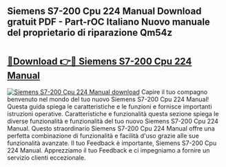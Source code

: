 ## Siemens S7-200 Cpu 224 Manual Download gratuit PDF - Part-rOC Italiano Nuovo manuale del proprietario di riparazione Qm54z

# <h2><a href="http://dfgwpox.blite.top/?on=Siemens+S7-200+Cpu+224+Manual">🔗Download 👉🔴 Siemens S7-200 Cpu 224 Manual</a></h2>

[![Siemens S7-200 Cpu 224 Manual download](https://i.imgur.com/lujVjoI.png)](http://dfgwpox.blite.top/?on=Siemens+S7-200+Cpu+224+Manual)
Capire il tuo compagno benvenuto nel mondo del tuo nuovo Siemens S7-200 Cpu 224 Manual! Questa guida spiega le caratteristiche e le funzioni e fornisce importanti istruzioni operative. Caratteristiche e funzionalità questa sezione spiega le diverse funzionalità e funzionalità del tuo nuovo Siemens S7-200 Cpu 224 Manual. Questo straordinario Siemens S7-200 Cpu 224 Manual offre una perfetta combinazione di funzionalità e facilità d'uso grazie alle sue funzionalità avanzate. Il tuo Feedback è importante, Siemens S7-200 Cpu 224 Manual. Apprezziamo il tuo Feedback e ci impegniamo a fornire un servizio clienti eccezionale.
